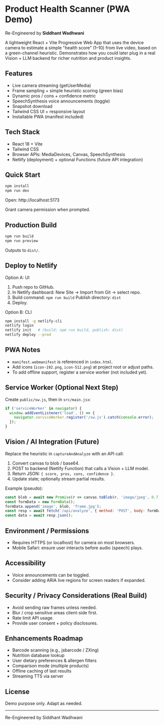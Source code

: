 # Product Health Scanner (PWA Demo)
Re-Engineered by **Siddhant Wadhwani**

A lightweight React + Vite Progressive Web App that uses the device camera to estimate a simple "health score" (1–10) from live video, based on a green-channel heuristic. Demonstrates how you could later plug in a real Vision + LLM backend for richer nutrition and product insights.

## Features
- Live camera streaming (getUserMedia)
- Frame sampling + simple heuristic scoring (green bias)
- Dynamic pros / cons + confidence metric
- SpeechSynthesis voice announcements (toggle)
- Snapshot download
- Tailwind CSS UI + responsive layout
- Installable PWA (manifest included)

## Tech Stack
- React 18 + Vite
- Tailwind CSS
- Browser APIs: MediaDevices, Canvas, SpeechSynthesis
- Netlify (deployment) + optional Functions (future API integration)

## Quick Start
```bash
npm install
npm run dev
```
Open: http://localhost:5173

Grant camera permission when prompted.

## Production Build
```bash
npm run build
npm run preview
```
Outputs to `dist/`.

## Deploy to Netlify
Option A: UI
1. Push repo to GitHub.
2. In Netlify dashboard: New Site → Import from Git → select repo.
3. Build command: `npm run build`  Publish directory: `dist`
4. Deploy.

Option B: CLI
```bash
npm install -g netlify-cli
netlify login
netlify init   # (build: npm run build, publish: dist)
netlify deploy --prod
```

## PWA Notes
- `manifest.webmanifest` is referenced in `index.html`.
- Add icons (`icon-192.png`, `icon-512.png`) at project root or adjust paths.
- To add offline support, register a service worker (not included yet).

## Service Worker (Optional Next Step)
Create `public/sw.js`, then in `src/main.jsx`:
```js
if ('serviceWorker' in navigator) {
  window.addEventListener('load', () => {
    navigator.serviceWorker.register('/sw.js').catch(console.error);
  });
}
```

## Vision / AI Integration (Future)
Replace the heuristic in `captureAndAnalyze` with an API call:
1. Convert canvas to blob / base64.
2. POST to backend (Netlify Function) that calls a Vision + LLM model.
3. Return JSON: `{ score, pros, cons, confidence }`.
4. Update state; optionally stream partial results.

Example (pseudo):
```js
const blob = await new Promise(r => canvas.toBlob(r, 'image/jpeg', 0.7));
const formData = new FormData();
formData.append('image', blob, 'frame.jpg');
const resp = await fetch('/api/analyze', { method: 'POST', body: formData });
const data = await resp.json();
```

## Environment / Permissions
- Requires HTTPS (or localhost) for camera on most browsers.
- Mobile Safari: ensure user interacts before audio (speech) plays.

## Accessibility
- Voice announcements can be toggled.
- Consider adding ARIA live regions for screen readers if expanded.

## Security / Privacy Considerations (Real Build)
- Avoid sending raw frames unless needed.
- Blur / crop sensitive areas client-side first.
- Rate limit API usage.
- Provide user consent + policy disclosures.

## Enhancements Roadmap
- Barcode scanning (e.g., jsbarcode / ZXing)
- Nutrition database lookup
- User dietary preferences & allergen filters
- Comparison mode (multiple products)
- Offline caching of last results
- Streaming TTS via server

## License
Demo purpose only. Adapt as needed.

---
Re-Engineered by Siddhant Wadhwani
